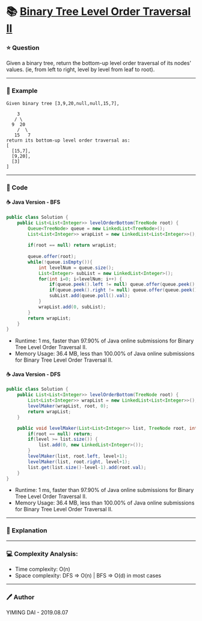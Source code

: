# :books: [Binary Tree Level Order Traversal II](https://leetcode.com/problems/binary-tree-level-order-traversal-ii/)

### :star: Question

Given a binary tree, return the bottom-up level order traversal of its nodes' values. (ie, from left to right, level by level from leaf to root).

--- 

### :car: Example

```
Given binary tree [3,9,20,null,null,15,7],

    3
   / \
  9  20
    /  \
   15   7
return its bottom-up level order traversal as:
[
  [15,7],
  [9,20],
  [3]
]
```

---

### :hammer: Code

#### :coffee: Java Version - BFS

```java
public class Solution {
    public List<List<Integer>> levelOrderBottom(TreeNode root) {
        Queue<TreeNode> queue = new LinkedList<TreeNode>();
        List<List<Integer>> wrapList = new LinkedList<List<Integer>>();
        
        if(root == null) return wrapList;
        
        queue.offer(root);
        while(!queue.isEmpty()){
            int levelNum = queue.size();
            List<Integer> subList = new LinkedList<Integer>();
            for(int i=0; i<levelNum; i++) {
                if(queue.peek().left != null) queue.offer(queue.peek().left);
                if(queue.peek().right != null) queue.offer(queue.peek().right);
                subList.add(queue.poll().val);
            }
            wrapList.add(0, subList);
        }
        return wrapList;
    }
}
```

- Runtime: 1 ms, faster than 97.90% of Java online submissions for Binary Tree Level Order Traversal II.
- Memory Usage: 36.4 MB, less than 100.00% of Java online submissions for Binary Tree Level Order Traversal II.


#### :coffee: Java Version - DFS

```java
public class Solution {
    public List<List<Integer>> levelOrderBottom(TreeNode root) {
        List<List<Integer>> wrapList = new LinkedList<List<Integer>>();
        levelMaker(wrapList, root, 0);
        return wrapList;
    }

    public void levelMaker(List<List<Integer>> list, TreeNode root, int level) {
        if(root == null) return;
        if(level >= list.size()) {
            list.add(0, new LinkedList<Integer>());
        }
        levelMaker(list, root.left, level+1);
        levelMaker(list, root.right, level+1);
        list.get(list.size()-level-1).add(root.val);
    }
}
```

- Runtime: 1 ms, faster than 97.90% of Java online submissions for Binary Tree Level Order Traversal II.
- Memory Usage: 36.4 MB, less than 100.00% of Java online submissions for Binary Tree Level Order Traversal II.

---

### :pencil: Explanation



---

### :computer: Complexity Analysis:

- Time complexity: O(n)
- Space complexity: DFS => O(n) | BFS => O(d) in most cases

---

### :pen: Author

YIMING DAI - 2019.08.07
